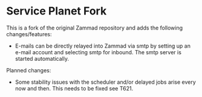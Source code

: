 # Service Planet Fork

This is a fork of the original Zammad repository and adds the following 
changes/features:

- E-mails can be directly relayed into Zammad via smtp by setting up an e-mail 
account and selecting smtp for inbound. The smtp server is started 
automatically.

Planned changes:

- Some stability issues with the scheduler and/or delayed jobs arise every now
and then. This needs to be fixed see T621.